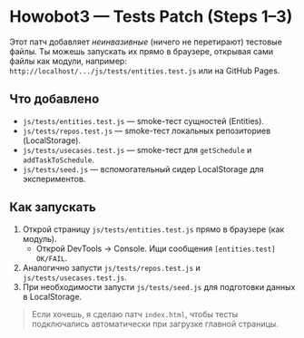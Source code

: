 # Howobot3 — Tests Patch (Steps 1–3)

Этот патч добавляет *неинвазивные* (ничего не перетирают) тестовые файлы.
Ты можешь запускать их прямо в браузере, открывая сами файлы как модули,
например: `http://localhost/.../js/tests/entities.test.js` или на GitHub Pages.

## Что добавлено
- `js/tests/entities.test.js` — smoke-тест сущностей (Entities).
- `js/tests/repos.test.js` — smoke-тест локальных репозиториев (LocalStorage).
- `js/tests/usecases.test.js` — smoke-тест для `getSchedule` и `addTaskToSchedule`.
- `js/tests/seed.js` — вспомогательный сидер LocalStorage для экспериментов.

## Как запускать
1) Открой страницу `js/tests/entities.test.js` прямо в браузере (как модуль).
   - Открой DevTools → Console. Ищи сообщения `[entities.test] OK/FAIL`.
2) Аналогично запусти `js/tests/repos.test.js` и `js/tests/usecases.test.js`.
3) При необходимости запусти `js/tests/seed.js` для подготовки данных в LocalStorage.

> Если хочешь, я сделаю патч `index.html`, чтобы тесты подключались автоматически при загрузке главной страницы.
